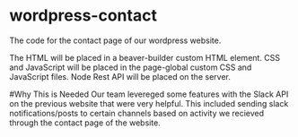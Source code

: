 # wordpress-contact
The code for the contact page of our wordpress website. 

The HTML will be placed in a beaver-builder custom HTML element. 
CSS and JavaScript will be placed in the page-global custom CSS and JavaScript files.
Node Rest API will be placed on the server.

#Why This is Needed
Our team levereged some features with the Slack API on the previous website that were very helpful. This included sending slack notifications/posts to certain channels based on activity we recieved through the contact page of the website. 
